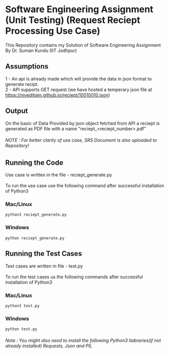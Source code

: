 # Software Engineering Assignment (Unit Testing) (Request Reciept Processing Use Case)
This Repository contains my Solution of Software Engineering Assignment By Dr. Suman Kundu (IIT Jodhpur)

## Assumptions
1 - An api is already made which will provide the data in json format to generate recipt. <br>
2 - API supports GET request (we have hosted a temperary json file at https://niveditjain.github.io/reciept/10010010.json)

## Output 
On the basic of Data Provided by json object fetched from API a reciept is generated as PDF file with a name "reciept_<reciept_number>.pdf"

###### NOTE : For better clarity of use case, SRS Document is also uploaded to Repository!


## Running the Code
Use case is written in the file - reciept_generate.py <br><br>
To run the use case use the following command after successful installation of Python3 <br>
### Mac/Linux
`python3 reciept_generate.py`
### Windows
`python reciept_generate.py`
<br>

## Running the Test Cases
Test cases are written in file - test.py <br><br>
To run the test cases us the following commands after successful installation of Python3 <br>
### Mac/Linux
`python3 test.py`
### Windows
`python test.py`


###### Note : You might also need to install the following Python3 liabraries(if not already installed) Requests, Json and PIL
